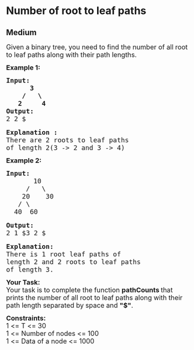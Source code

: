 # Number of root to leaf paths
## Medium 
<div class="problem-statement" style="user-select: auto;">
                <p style="user-select: auto;"></p><p style="user-select: auto;"><span style="font-size: 18px; user-select: auto;">Given a binary tree, you need to find the number of all root to leaf paths along with their path lengths.</span></p>

<p style="user-select: auto;"><span style="font-size: 18px; user-select: auto;"><strong style="user-select: auto;">Example 1:</strong></span></p>

<pre style="user-select: auto;"><span style="font-size: 18px; user-select: auto;"><strong style="user-select: auto;">Input:
      3
    /   \
   2     4</strong></span>
<strong style="user-select: auto;"><span style="font-size: 18px; user-select: auto;">Output:</span></strong>
<span style="font-size: 18px; user-select: auto;">2 2 $</span>

<span style="font-size: 18px; user-select: auto;"><strong style="user-select: auto;">Explanation :</strong>
There are 2 roots to leaf paths
of length 2(3 -&gt; 2 and 3 -&gt; 4)</span></pre>

<p style="user-select: auto;"><strong style="user-select: auto;"><span style="font-size: 18px; user-select: auto;">Example 2:</span></strong></p>

<pre style="user-select: auto;"><strong style="user-select: auto;"><span style="font-size: 18px; user-select: auto;">Input:</span></strong>
     <span style="font-size: 18px; user-select: auto;">   10
     /   \
    20    30
   / \    
  40  60</span>

<strong style="user-select: auto;"><span style="font-size: 18px; user-select: auto;">Output:</span></strong>
<span style="font-size: 18px; user-select: auto;">2 1 $3 2 $</span>

<span style="font-size: 18px; user-select: auto;"><strong style="user-select: auto;">Explanation:</strong>
There is 1 root leaf paths of
length 2 and 2 roots to leaf paths
of length 3.</span></pre>

<p style="user-select: auto;"><strong style="user-select: auto;"><span style="font-size: 18px; user-select: auto;">Your Task:</span></strong><br style="user-select: auto;">
<span style="font-size: 18px; user-select: auto;">Your task is to complete the&nbsp;function <strong style="user-select: auto;">pathCounts </strong>that prints the number of all root to leaf paths along with their path length separated by space and <strong style="user-select: auto;">"$"</strong>. </span></p>

<p style="user-select: auto;"><span style="font-size: 18px; user-select: auto;"><strong style="user-select: auto;">Constraints:</strong><br style="user-select: auto;">
1 &lt;= T &lt;= 30<br style="user-select: auto;">
1 &lt;= Number of nodes &lt;= 100<br style="user-select: auto;">
1 &lt;= Data of a node &lt;= 1000</span></p>
 <p style="user-select: auto;"></p>
            </div>